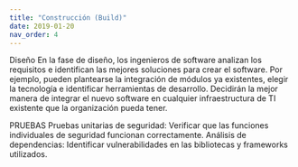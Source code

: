 ```yaml
---
title: "Construcción (Build)"
date: 2019-01-20
nav_order: 4
---
```


Diseño
En la fase de diseño, los ingenieros de software analizan los requisitos e identifican las mejores soluciones para crear el software. Por ejemplo, pueden plantearse la integración de módulos ya existentes, elegir la tecnología e identificar herramientas de desarrollo. Decidirán la mejor manera de integrar el nuevo software en cualquier infraestructura de TI existente que la organización pueda tener.

PRUEBAS
Pruebas unitarias de seguridad: Verificar que las funciones individuales de seguridad funcionan correctamente.
Análisis de dependencias: Identificar vulnerabilidades en las bibliotecas y frameworks utilizados.
